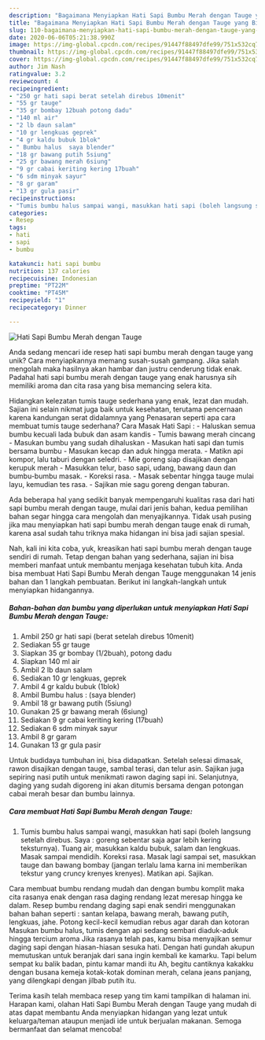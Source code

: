 ```yaml
---
description: "Bagaimana Menyiapkan Hati Sapi Bumbu Merah dengan Tauge yang Bisa Manjain Lidah"
title: "Bagaimana Menyiapkan Hati Sapi Bumbu Merah dengan Tauge yang Bisa Manjain Lidah"
slug: 110-bagaimana-menyiapkan-hati-sapi-bumbu-merah-dengan-tauge-yang-bisa-manjain-lidah
date: 2020-06-06T05:21:38.990Z
image: https://img-global.cpcdn.com/recipes/91447f88497dfe99/751x532cq70/hati-sapi-bumbu-merah-dengan-tauge-foto-resep-utama.jpg
thumbnail: https://img-global.cpcdn.com/recipes/91447f88497dfe99/751x532cq70/hati-sapi-bumbu-merah-dengan-tauge-foto-resep-utama.jpg
cover: https://img-global.cpcdn.com/recipes/91447f88497dfe99/751x532cq70/hati-sapi-bumbu-merah-dengan-tauge-foto-resep-utama.jpg
author: Jim Nash
ratingvalue: 3.2
reviewcount: 4
recipeingredient:
- "250 gr hati sapi berat setelah direbus 10menit"
- "55 gr tauge"
- "35 gr bombay 12buah potong dadu"
- "140 ml air"
- "2 lb daun salam"
- "10 gr lengkuas geprek"
- "4 gr kaldu bubuk 1blok"
- " Bumbu halus  saya blender"
- "18 gr bawang putih 5siung"
- "25 gr bawang merah 6siung"
- "9 gr cabai keriting kering 17buah"
- "6 sdm minyak sayur"
- "8 gr garam"
- "13 gr gula pasir"
recipeinstructions:
- "Tumis bumbu halus sampai wangi, masukkan hati sapi (boleh langsung setelah direbus. Saya : goreng sebentar saja agar lebih kering teksturnya). Tuang air, masukkan kaldu bubuk, salam dan lengkuas. Masak sampai mendidih. Koreksi rasa. Masak lagi sampai set, masukkan tauge dan bawang bombay (jangan terlalu lama karna ini memberikan tekstur yang cruncy krenyes krenyes). Matikan api. Sajikan."
categories:
- Resep
tags:
- hati
- sapi
- bumbu

katakunci: hati sapi bumbu 
nutrition: 137 calories
recipecuisine: Indonesian
preptime: "PT22M"
cooktime: "PT45M"
recipeyield: "1"
recipecategory: Dinner

---
```



![Hati Sapi Bumbu Merah dengan Tauge](https://img-global.cpcdn.com/recipes/91447f88497dfe99/751x532cq70/hati-sapi-bumbu-merah-dengan-tauge-foto-resep-utama.jpg)

Anda sedang mencari ide resep hati sapi bumbu merah dengan tauge yang unik? Cara menyiapkannya memang susah-susah gampang. Jika salah mengolah maka hasilnya akan hambar dan justru cenderung tidak enak. Padahal hati sapi bumbu merah dengan tauge yang enak harusnya sih memiliki aroma dan cita rasa yang bisa memancing selera kita.

Hidangkan kelezatan tumis tauge sederhana yang enak, lezat dan mudah. Sajian ini selain nikmat juga baik untuk kesehatan, terutama pencernaan karena kandungan serat didalamnya yang Penasaran seperti apa cara membuat tumis tauge sederhana? Cara Masak Hati Sapi : - Haluskan semua bumbu kecuali lada bubuk dan asam kandis - Tumis bawang merah cincang - Masukan bumbu yang sudah dihaluskan - Masukan hati sapi dan tumis bersama bumbu - Masukan kecap dan aduk hingga merata. - Matikn api kompor, lalu taburi dengan seledri. - Mie goreng siap disajikan dengan kerupuk merah - Masukkan telur, baso sapi, udang, bawang daun dan bumbu-bumbu masak. - Koreksi rasa. - Masak sebentar hingga tauge mulai layu, kemudian tes rasa. - Sajikan mie sagu goreng dengan taburan.

Ada beberapa hal yang sedikit banyak mempengaruhi kualitas rasa dari hati sapi bumbu merah dengan tauge, mulai dari jenis bahan, kedua pemilihan bahan segar hingga cara mengolah dan menyajikannya. Tidak usah pusing jika mau menyiapkan hati sapi bumbu merah dengan tauge enak di rumah, karena asal sudah tahu triknya maka hidangan ini bisa jadi sajian spesial.


Nah, kali ini kita coba, yuk, kreasikan hati sapi bumbu merah dengan tauge sendiri di rumah. Tetap dengan bahan yang sederhana, sajian ini bisa memberi manfaat untuk membantu menjaga kesehatan tubuh kita. Anda bisa membuat Hati Sapi Bumbu Merah dengan Tauge menggunakan 14 jenis bahan dan 1 langkah pembuatan. Berikut ini langkah-langkah untuk menyiapkan hidangannya.

<!--inarticleads1-->

##### Bahan-bahan dan bumbu yang diperlukan untuk menyiapkan Hati Sapi Bumbu Merah dengan Tauge:

1. Ambil 250 gr hati sapi (berat setelah direbus 10menit)
1. Sediakan 55 gr tauge
1. Siapkan 35 gr bombay (1/2buah), potong dadu
1. Siapkan 140 ml air
1. Ambil 2 lb daun salam
1. Sediakan 10 gr lengkuas, geprek
1. Ambil 4 gr kaldu bubuk (1blok)
1. Ambil  Bumbu halus : (saya blender)
1. Ambil 18 gr bawang putih (5siung)
1. Gunakan 25 gr bawang merah (6siung)
1. Sediakan 9 gr cabai keriting kering (17buah)
1. Sediakan 6 sdm minyak sayur
1. Ambil 8 gr garam
1. Gunakan 13 gr gula pasir


Untuk budidaya tumbuhan ini, bisa didapatkan. Setelah selesai dimasak, rawon disajikan dengan tauge, sambal terasi, dan telur asin. Sajikan juga sepiring nasi putih untuk menikmati rawon daging sapi ini. Selanjutnya, daging yang sudah digoreng ini akan ditumis bersama dengan potongan cabai merah besar dan bumbu lainnya. 

<!--inarticleads2-->

##### Cara membuat Hati Sapi Bumbu Merah dengan Tauge:

1. Tumis bumbu halus sampai wangi, masukkan hati sapi (boleh langsung setelah direbus. Saya : goreng sebentar saja agar lebih kering teksturnya). Tuang air, masukkan kaldu bubuk, salam dan lengkuas. Masak sampai mendidih. Koreksi rasa. Masak lagi sampai set, masukkan tauge dan bawang bombay (jangan terlalu lama karna ini memberikan tekstur yang cruncy krenyes krenyes). Matikan api. Sajikan.


Cara membuat bumbu rendang mudah dan dengan bumbu komplit maka cita rasanya enak dengan rasa daging rendang lezat meresap hingga ke dalam. Resep bumbu rendang daging sapi enak sendiri menggunakan bahan bahan seperti : santan kelapa, bawang merah, bawang putih, lengkuas, jahe. Potong kecil-kecil kemudian rebus agar darah dan kotoran Masukan bumbu halus, tumis dengan api sedang sembari diaduk-aduk hingga tercium aroma Jika rasanya telah pas, kamu bisa menyajikan semur daging sapi dengan hiasan-hiasan sesuka hati. Dengan hati gundah akupun memutuskan untuk beranjak dari sana ingin kembali ke kamarku. Tapi belum sempat ku balik badan, pintu kamar mandi itu Ah, begitu cantiknya kakakku dengan busana kemeja kotak-kotak dominan merah, celana jeans panjang, yang dilengkapi dengan jilbab putih itu. 

Terima kasih telah membaca resep yang tim kami tampilkan di halaman ini. Harapan kami, olahan Hati Sapi Bumbu Merah dengan Tauge yang mudah di atas dapat membantu Anda menyiapkan hidangan yang lezat untuk keluarga/teman ataupun menjadi ide untuk berjualan makanan. Semoga bermanfaat dan selamat mencoba!
